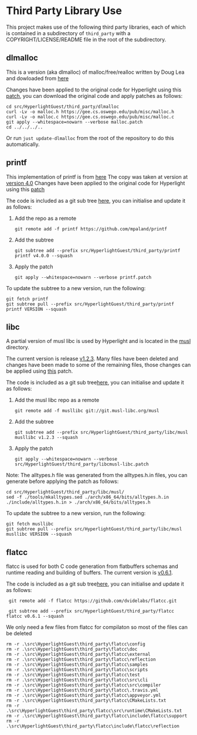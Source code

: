 # Third Party Library Use

This project makes use of the following third party libraries, each of which is contained in a subdirectory of `third_party` with a COPYRIGHT/LICENSE/README file in the root of the subdirectory.

## dlmalloc

This is a version (aka dlmalloc) of malloc/free/realloc written by
Doug Lea and dowloaded from [here](https://gee.cs.oswego.edu/pub/misc/malloc.c)

Changes have been applied to the original code for Hyperlight using this [patch](./dlmalloc/malloc.patch), you can download the original code and apply patches as follows:

```console
cd src/HyperlightGuest/third_party/dlmalloc
curl -Lv -o malloc.h https://gee.cs.oswego.edu/pub/misc/malloc.h
curl -Lv -o malloc.c https://gee.cs.oswego.edu/pub/misc/malloc.c
git apply --whitespace=nowarn --verbose malloc.patch
cd ../../../..
```

Or run `just update-dlmalloc` from the root of the repository to do this automatically.

## printf

This implementation of printf is from [here](https://github.com/mpaland/printf.git)
The copy was taken at version at [version 4.0](https://github.com/mpaland/printf/releases/tag/v4.0.0)
Changes have been applied to the original code for Hyperlight using this [patch](./printf/printf.patch)

The code is included as a git sub tree [here](./printf/), you can initialise and update it as follows:

1. Add the repo as a remote

    ```console
    git remote add -f printf https://github.com/mpaland/printf
    ```

1. Add the subtree

    ```console
    git subtree add --prefix src/HyperlightGuest/third_party/printf printf v4.0.0 --squash
    ```

1. Apply the patch

    ```console
    git apply --whitespace=nowarn --verbose printf.patch
    ```

To update the subtree to a new version, run the following:

```console
git fetch printf
git subtree pull --prefix src/HyperlightGuest/third_party/printf printf VERSION --squash
```

## libc

A partial version of musl libc is used by Hyperlight and is located in the [musl](./libc/musl) directory.

The current version is release [v1.2.3](https://git.musl-libc.org/cgit/musl/tag/?h=v1.2.3). Many files have been deleted and changes have been made to some of the remaining files, those changes can be applied using [this](./libc/musl-libc.patch) patch.

The code is included as a git sub tree[here](./libc/musl), you can initialise and update it as follows:

1. Add the musl libc repo as a remote

    ```console
    git remote add -f musllibc git://git.musl-libc.org/musl
    ```

1. Add the subtree

    ```console
    git subtree add --prefix src/HyperlightGuest/third_party/libc/musl musllibc v1.2.3 --squash
    ```

1. Apply the patch

    ```console
    git apply --whitespace=nowarn --verbose src/HyperlightGuest/third_party/libcmusl-libc.patch
    ```

Note: The alltypes.h file was generated from the alltypes.h.in files, you can generate before applying the patch as follows:

```console
cd src/HyperlightGuest/third_party/libc/musl/
sed -f ./tools/mkalltypes.sed ./arch/x86_64/bits/alltypes.h.in ./include/alltypes.h.in > ./arch/x86_64/bits/alltypes.h
```

To update the subtree to a new version, run the following:

```console
git fetch musllibc
git subtree pull --prefix src/HyperlightGuest/third_party/libc/musl musllibc VERSION --squash
```

## flatcc

flatcc is used for both C code generation from flatbuffers schemas and runtime reading and building of buffers. The current version is [v0.6.1](https://github.com/dvidelabs/flatcc/releases/tag/v0.6.1).

The code is included as a git sub tree[here](./flatcc), you can initialise and update it as follows:

```console
 git remote add -f flatcc https://github.com/dvidelabs/flatcc.git
 ```

 ```console
  git subtree add --prefix src/HyperlightGuest/third_party/flatcc flatcc v0.6.1 --squash
 ```

 We only need a few files from flatcc for compilaton so most of the files can be deleted

 ```console
rm -r .\src\HyperlightGuest\third_party\flatcc\config 
rm -r .\src\HyperlightGuest\third_party\flatcc\doc   
rm -r .\src\HyperlightGuest\third_party\flatcc\external
rm -r .\src\HyperlightGuest\third_party\flatcc\reflection
rm -r .\src\HyperlightGuest\third_party\flatcc\samples
rm -r .\src\HyperlightGuest\third_party\flatcc\scripts
rm -r .\src\HyperlightGuest\third_party\flatcc\test 
rm -r .\src\HyperlightGuest\third_party\flatcc\src\cli
rm -r .\src\HyperlightGuest\third_party\flatcc\src\compiler
rm -r .\src\HyperlightGuest\third_party\flatcc\.travis.yml
rm -r .\src\HyperlightGuest\third_party\flatcc\appveyor.yml
rm -r .\src\HyperlightGuest\third_party\flatcc\CMakeLists.txt
rm -r .\src\HyperlightGuest\third_party\flatcc\src\runtime\CMakeLists.txt
rm -r .\src\HyperlightGuest\third_party\flatcc\include\flatcc\support
rm -r .\src\HyperlightGuest\third_party\flatcc\include\flatcc\reflection
 ```
